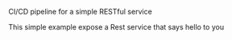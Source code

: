 CI/CD pipeline for a simple RESTful service

This simple example expose a Rest service that says hello to you

